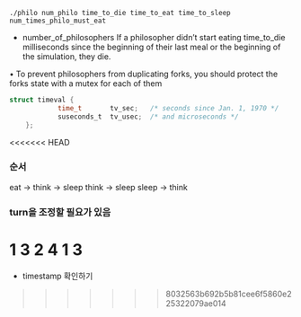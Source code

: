 ```
./philo num_philo time_to_die time_to_eat time_to_sleep num_times_philo_must_eat
```
* number_of_philosophers
If a philosopher didn’t start eating time_to_die milliseconds since the beginning of their last meal or the beginning of the simulation, they die.

• To prevent philosophers from duplicating forks, you should protect the forks state with a mutex for each of them

```c
struct timeval {
			time_t       tv_sec;   /* seconds since Jan. 1, 1970 */
			suseconds_t  tv_usec;  /* and microseconds */
	};
```

<<<<<<< HEAD
### 순서
eat -> think -> sleep
think -> sleep
sleep -> think

### turn을 조정할 필요가 있음
1 3
2 4
1 3
=======
* timestamp 확인하기
>>>>>>> 8032563b692b5b81cee6f5860e225322079ae014
